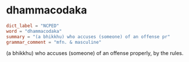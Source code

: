 # dhammacodaka

``` toml
dict_label = "NCPED"
word = "dhammacodaka"
summary = "(a bhikkhu) who accuses (someone) of an offense pr"
grammar_comment = "mfn. & masculine"
```

(a bhikkhu) who accuses (someone) of an offense properly, by the rules.

